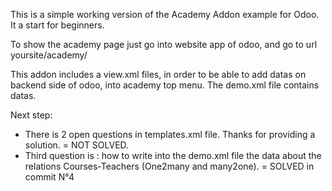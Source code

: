 This is a simple working version of the Academy Addon example for Odoo. It a start for beginners.

To show the academy page just go into website app of odoo, and go to url yoursite/academy/

This addon includes a view.xml files, in order to be able to add datas on backend side of odoo, into academy top menu.
The demo.xml file contains datas.

Next step:
- There is 2 open questions in templates.xml file. Thanks for providing a solution. = NOT SOLVED.
- Third question is : how to write into the demo.xml file the data about the relations Courses-Teachers (One2many and many2one). = SOLVED in commit N°4


